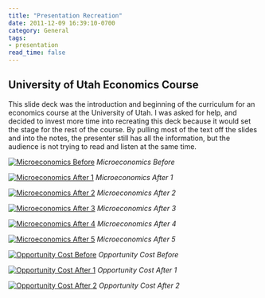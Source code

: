 ```yaml
---
title: "Presentation Recreation"
date: 2011-12-09 16:39:10-0700
category: General
tags:
- presentation
read_time: false
---
```


## University of Utah Economics Course
This slide deck was the introduction and beginning of the curriculum for an economics course at the University of Utah. I was asked for help, and decided to invest more time into recreating this deck because it would set the stage for the rest of the course. By pulling most of the text off the slides and into the notes, the presenter still has all the information, but the audience is not trying to read and listen at the same time.

[![Microeconomics Before](https://media.bennorris.com/images/bennorris/uploads/2019/a8478388e8.jpg "Microeconomics Before")](https://media.bennorris.com/images/bennorris/uploads/2019/a8478388e8.jpg)
*Microeconomics Before*

[![Microeconomics After 1](https://media.bennorris.com/images/bennorris/uploads/2019/0975ccd08c.jpg "Microeconomics After 1")](https://media.bennorris.com/images/bennorris/uploads/2019/0975ccd08c.jpg)
*Microeconomics After 1*

[![Microeconomics After 2](https://media.bennorris.com/images/bennorris/uploads/2019/23dd019140.jpg "Microeconomics After 2")](https://media.bennorris.com/images/bennorris/uploads/2019/23dd019140.jpg)
*Microeconomics After 2*

[![Microeconomics After 3](https://media.bennorris.com/images/bennorris/uploads/2019/2f0a55bb33.jpg "Microeconomics After 3")](https://media.bennorris.com/images/bennorris/uploads/2019/2f0a55bb33.jpg)
*Microeconomics After 3*

[![Microeconomics After 4](https://media.bennorris.com/images/bennorris/uploads/2019/28a92a6265.jpg "Microeconomics After 4")](https://media.bennorris.com/images/bennorris/uploads/2019/28a92a6265.jpg)
*Microeconomics After 4*

[![Microeconomics After 5](https://media.bennorris.com/images/bennorris/uploads/2019/6548713578.jpg "Microeconomics After 5")](https://media.bennorris.com/images/bennorris/uploads/2019/6548713578.jpg)
*Microeconomics After 5*

[![Opportunity Cost Before](https://media.bennorris.com/images/bennorris/uploads/2019/0b9f30cf45.jpg "Opportunity Cost Before")](https://media.bennorris.com/images/bennorris/uploads/2019/0b9f30cf45.jpg)
*Opportunity Cost Before*

[![Opportunity Cost After 1](https://media.bennorris.com/images/bennorris/uploads/2019/f18ea2e66c.jpg "Opportunity Cost After 1")](https://media.bennorris.com/images/bennorris/uploads/2019/f18ea2e66c.jpg)
*Opportunity Cost After 1*

[![Opportunity Cost After 2](https://media.bennorris.com/images/bennorris/uploads/2019/0891ed1ad6.jpg "Opportunity Cost After 2")](https://media.bennorris.com/images/bennorris/uploads/2019/0891ed1ad6.jpg)
*Opportunity Cost After 2*

